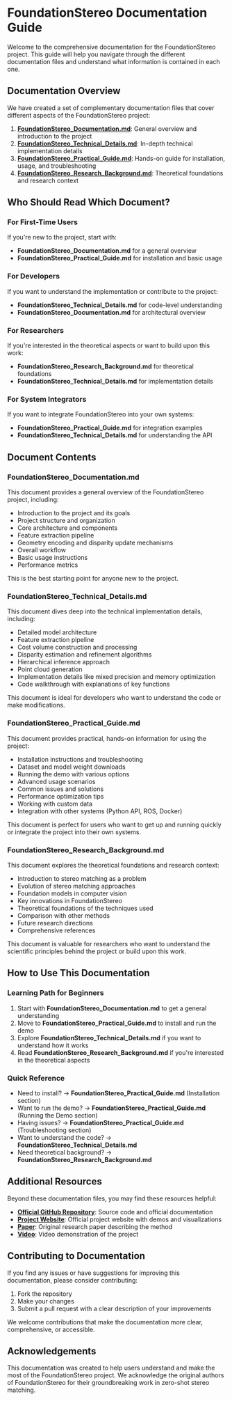 # FoundationStereo Documentation Guide

Welcome to the comprehensive documentation for the FoundationStereo project. This guide will help you navigate through the different documentation files and understand what information is contained in each one.

## Documentation Overview

We have created a set of complementary documentation files that cover different aspects of the FoundationStereo project:

1. **[FoundationStereo_Documentation.md](./FoundationStereo_Documentation.md)**: General overview and introduction to the project
2. **[FoundationStereo_Technical_Details.md](./FoundationStereo_Technical_Details.md)**: In-depth technical implementation details
3. **[FoundationStereo_Practical_Guide.md](./FoundationStereo_Practical_Guide.md)**: Hands-on guide for installation, usage, and troubleshooting
4. **[FoundationStereo_Research_Background.md](./FoundationStereo_Research_Background.md)**: Theoretical foundations and research context

## Who Should Read Which Document?

### For First-Time Users

If you're new to the project, start with:
- **FoundationStereo_Documentation.md** for a general overview
- **FoundationStereo_Practical_Guide.md** for installation and basic usage

### For Developers

If you want to understand the implementation or contribute to the project:
- **FoundationStereo_Technical_Details.md** for code-level understanding
- **FoundationStereo_Documentation.md** for architectural overview

### For Researchers

If you're interested in the theoretical aspects or want to build upon this work:
- **FoundationStereo_Research_Background.md** for theoretical foundations
- **FoundationStereo_Technical_Details.md** for implementation details

### For System Integrators

If you want to integrate FoundationStereo into your own systems:
- **FoundationStereo_Practical_Guide.md** for integration examples
- **FoundationStereo_Technical_Details.md** for understanding the API

## Document Contents

### FoundationStereo_Documentation.md

This document provides a general overview of the FoundationStereo project, including:

- Introduction to the project and its goals
- Project structure and organization
- Core architecture and components
- Feature extraction pipeline
- Geometry encoding and disparity update mechanisms
- Overall workflow
- Basic usage instructions
- Performance metrics

This is the best starting point for anyone new to the project.

### FoundationStereo_Technical_Details.md

This document dives deep into the technical implementation details, including:

- Detailed model architecture
- Feature extraction pipeline
- Cost volume construction and processing
- Disparity estimation and refinement algorithms
- Hierarchical inference approach
- Point cloud generation
- Implementation details like mixed precision and memory optimization
- Code walkthrough with explanations of key functions

This document is ideal for developers who want to understand the code or make modifications.

### FoundationStereo_Practical_Guide.md

This document provides practical, hands-on information for using the project:

- Installation instructions and troubleshooting
- Dataset and model weight downloads
- Running the demo with various options
- Advanced usage scenarios
- Common issues and solutions
- Performance optimization tips
- Working with custom data
- Integration with other systems (Python API, ROS, Docker)

This document is perfect for users who want to get up and running quickly or integrate the project into their own systems.

### FoundationStereo_Research_Background.md

This document explores the theoretical foundations and research context:

- Introduction to stereo matching as a problem
- Evolution of stereo matching approaches
- Foundation models in computer vision
- Key innovations in FoundationStereo
- Theoretical foundations of the techniques used
- Comparison with other methods
- Future research directions
- Comprehensive references

This document is valuable for researchers who want to understand the scientific principles behind the project or build upon this work.

## How to Use This Documentation

### Learning Path for Beginners

1. Start with **FoundationStereo_Documentation.md** to get a general understanding
2. Move to **FoundationStereo_Practical_Guide.md** to install and run the demo
3. Explore **FoundationStereo_Technical_Details.md** if you want to understand how it works
4. Read **FoundationStereo_Research_Background.md** if you're interested in the theoretical aspects

### Quick Reference

- Need to install? → **FoundationStereo_Practical_Guide.md** (Installation section)
- Want to run the demo? → **FoundationStereo_Practical_Guide.md** (Running the Demo section)
- Having issues? → **FoundationStereo_Practical_Guide.md** (Troubleshooting section)
- Want to understand the code? → **FoundationStereo_Technical_Details.md**
- Need theoretical background? → **FoundationStereo_Research_Background.md**

## Additional Resources

Beyond these documentation files, you may find these resources helpful:

- **[Official GitHub Repository](https://github.com/NVlabs/FoundationStereo)**: Source code and official documentation
- **[Project Website](https://nvlabs.github.io/FoundationStereo/)**: Official project website with demos and visualizations
- **[Paper](https://arxiv.org/abs/2501.09898)**: Original research paper describing the method
- **[Video](https://www.youtube.com/watch?v=R7RgHxEXB3o)**: Video demonstration of the project

## Contributing to Documentation

If you find any issues or have suggestions for improving this documentation, please consider contributing:

1. Fork the repository
2. Make your changes
3. Submit a pull request with a clear description of your improvements

We welcome contributions that make the documentation more clear, comprehensive, or accessible.

## Acknowledgements

This documentation was created to help users understand and make the most of the FoundationStereo project. We acknowledge the original authors of FoundationStereo for their groundbreaking work in zero-shot stereo matching.